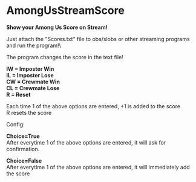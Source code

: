 # AmongUsStreamScore
**Show your Among Us Score on Stream!**

Just attach the "Scores.txt" file to obs/slobs or other streaming programs and run the program!\

The program changes the score in the text file!

**IW = Imposter Win\
IL = Imposter Lose\
CW = Crewmate Win\
CL = Crewmate Lose\
R = Reset**

Each time 1 of the above options are entered, +1 is added to the score\
R resets the score

Config:

**Choice=True**\
After everytime 1 of the above options are entered, it will ask for confirmation.

**Choice=False**\
After everytime 1 of the above options are entered, it will immediately add the score 
